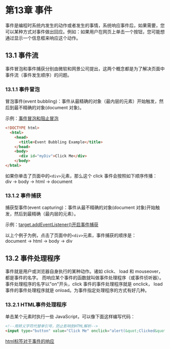 # 第13章 事件
事件是编程时系统内发生的动作或者发生的事情，系统响应事件后，如果需要，您可以某种方式对事件做出回应。例如：如果用户在网页上单击一个按钮，您可能想通过显示一个信息框来响应这个动作。

## 13.1 事件流
事件冒泡和事件捕获分别由微软和网景公司提出，这两个概念都是为了解决页面中事件流（事件发生顺序）的问题。

### 13.1.1 事件冒泡
冒泡事件(event bubbling)：事件从最精确的对象（最内层的元素）开始触发，然后到最不精确的对象(document 对象)。

示例：[事件冒泡和阻止冒泡](./13.1/eventBubbling.html)
```html
<!DOCTYPE html>
  <html>
    <head>
      <title>Event Bubbling Example</title>
    </head>
    <body>
      <div id="myDiv">Click Me</div>
    </body>
</html>
```

如果你单击了页面中的```<div>```元素，那么这个 click 事件会按照如下顺序传播：  
div -> body -> html -> document

### 13.1.2 事件捕获
捕获型事件(event capturing)：事件从最不精确的对象(document 对象)开始触发，然后到最精确（最内层的元素）。  

示例：[target.addEventListener()开启事件捕获](./13.1/eventcapturing.html)

以上个例子为例，点击了页面中的```<div>```元素，事件捕获的顺序是：  
document -> html -> body -> div

## 13.2 事件处理程序
事件就是用户或浏览器自身执行的某种动作。诸如 click、 load 和 mouseover，都是事件的名字。
而响应某个事件的函数就叫做事件处理程序（或事件侦听器）。事件处理程序的名字以"on"开头，click 事件的事件处理程序就是 onclick， load 事件的事件处理程序就是 onload。为事件指定处理程序的方式有好几种。

### 13.2.1 HTML事件处理程序
单击某个元素时执行一些 JavaScript，可以像下面这样编写代码：
```html
<!--用转义字符代替单引号，防止影响到HTML解析-->
<input type="button" value="Click Me" onclick="alert(&quot;Clicked&quot;)" />
```

[html标签对于事件的响应](./13.1/HTMLEventHandlerExample01.html)